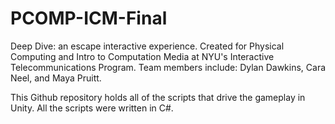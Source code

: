 # PCOMP-ICM-Final
Deep Dive: an escape interactive experience.  Created for Physical Computing and Intro to Computation Media at NYU's Interactive Telecommunications Program.  Team members include: Dylan Dawkins, Cara Neel, and Maya Pruitt.

This Github repository holds all of the scripts that drive the gameplay in Unity. All the scripts were written in C#.
